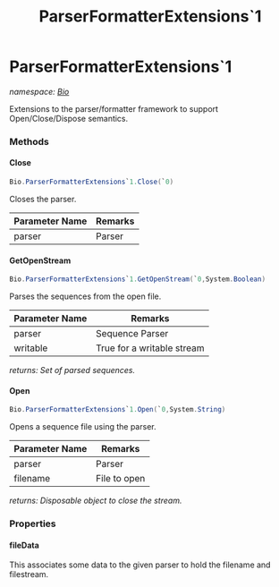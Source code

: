 ﻿---
title: ParserFormatterExtensions`1
---

# ParserFormatterExtensions`1
_namespace: [Bio](N-Bio.html)_

Extensions to the parser/formatter framework to support Open/Close/Dispose semantics.

### Methods

#### Close
```csharp
Bio.ParserFormatterExtensions`1.Close(`0)
```
Closes the parser.

|Parameter Name|Remarks|
|--------------|-------|
|parser|Parser|


#### GetOpenStream
```csharp
Bio.ParserFormatterExtensions`1.GetOpenStream(`0,System.Boolean)
```
Parses the sequences from the open file.

|Parameter Name|Remarks|
|--------------|-------|
|parser|Sequence Parser|
|writable|True for a writable stream|

_returns: Set of parsed sequences._

#### Open
```csharp
Bio.ParserFormatterExtensions`1.Open(`0,System.String)
```
Opens a sequence file using the parser.

|Parameter Name|Remarks|
|--------------|-------|
|parser|Parser|
|filename|File to open|

_returns: Disposable object to close the stream._



### Properties

#### fileData
This associates some data to the given parser to hold the filename and filestream.

